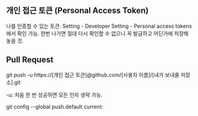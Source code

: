 ## 개인 접근 토큰 (Personal Access Token)

나를 인증할 수 있는 토큰. 
Setting - Developer Setting - Personal access tokens 에서 확인 가능.
한번 나가면 절대 다시 확인할 수 없으니 꼭 발급하고 어딘가에 저장해놓을 것.

## Pull Request

git push -u https://[개인 접근 토큰]@github.com/[사용자 이름]/[내가 보내줄 저장소].git

-u: 처음 한 번 성공하면 모든 인자 생략 가능.

git config --global push.default current: 
